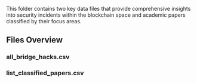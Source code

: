 This folder contains two key data files that provide comprehensive insights into security incidents within the blockchain space and academic papers classified by their focus areas.

## Files Overview
###  all_bridge_hacks.csv



### list_classified_papers.csv

